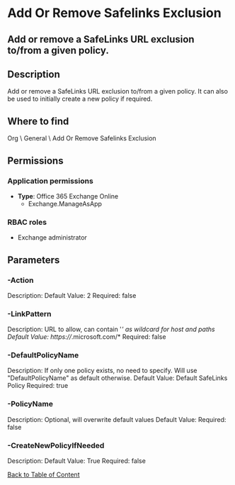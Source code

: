 # Add Or Remove Safelinks Exclusion

## Add or remove a SafeLinks URL exclusion to/from a given policy.

## Description
Add or remove a SafeLinks URL exclusion to/from a given policy.
It can also be used to initially create a new policy if required.

## Where to find
Org \ General \ Add Or Remove Safelinks Exclusion

## Permissions
### Application permissions
- **Type**: Office 365 Exchange Online
  - Exchange.ManageAsApp

### RBAC roles
- Exchange administrator


## Parameters
### -Action
Description: 
Default Value: 2
Required: false

### -LinkPattern
Description: URL to allow, can contain '*' as wildcard for host and paths
Default Value: https://*.microsoft.com/*
Required: false

### -DefaultPolicyName
Description: If only one policy exists, no need to specify. Will use "DefaultPolicyName" as default otherwise.
Default Value: Default SafeLinks Policy
Required: true

### -PolicyName
Description: Optional, will overwrite default values
Default Value: 
Required: false

### -CreateNewPolicyIfNeeded
Description: 
Default Value: True
Required: false


[Back to Table of Content](../../../README.md)

